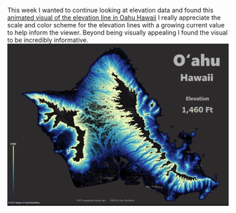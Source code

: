This week I wanted to continue looking at elevation data and found this [animated visual of the elevation line in Oahu Hawaii](https://www.reddit.com/r/dataisbeautiful/comments/m0aztx/oc_elevation_lines_of_oahu_hawaii/)
I really appreciate the scale and color scheme for the elevation lines with a growing current value to help inform the viewer. Beyond being visually appealing I found the visual 
to be incredibly informative. ![image](oahu.png)

